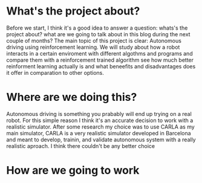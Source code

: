 # What's the project about?
Before we start, I think it's a good idea to answer a question: whats's the project about? what are we going to talk about in this blog during the next couple of months? 
The main topic of this project is clear: Autonomous 
driving using reinforcement learning. We will study about how a robot interacts in a certain enviroment with different algothms and programs and compare them with a reinforcement trained algorithm see how much better reinforment learning actually is and what beneefits and disadvantages does it offer in comparation to other options.

# Where are we doing this?
Autonomous driving is something you prabably will end up trying on a real robot. For this simple reason I think it's an accurate decision to work with a realistic simulator. After some research my choice was to use CARLA as my main simulator, CARLA is a very realistic simulator developed in Barcelona and meant to develop, trainin, and validate autonomous system with a really realistic aproach. I think there couldn't be any better choice

# How are we going to work
